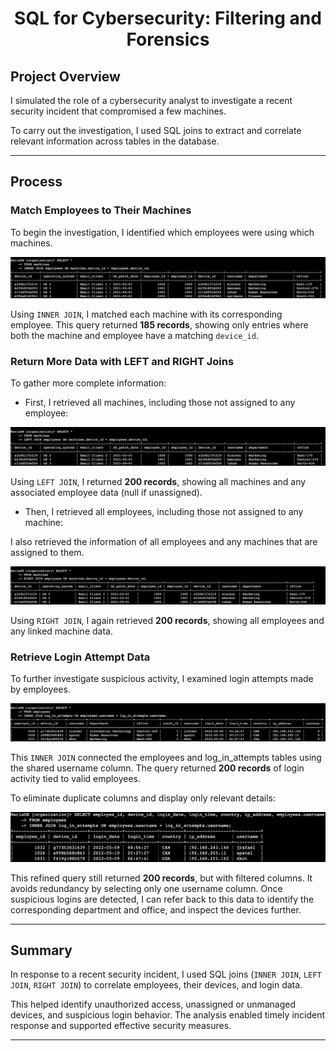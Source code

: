 # <p align="center"> SQL for Cybersecurity: Filtering and Forensics </p>

## Project Overview

I simulated the role of a cybersecurity analyst to investigate a recent security incident that compromised a few machines.

To carry out the investigation, I used SQL joins to extract and correlate relevant information across tables in the database.

---

## Process

### Match Employees to Their Machines
To begin the investigation, I identified which employees were using which machines.

![SQL MariaDB screenshot](./misc-images/10-images-sql-joins/01-1.png)

Using `INNER JOIN`, I matched each machine with its corresponding employee. This query returned **185 records**, showing only entries where both the machine and employee have a matching `device_id`.

### Return More Data with LEFT and RIGHT Joins
To gather more complete information:
* First, I retrieved all machines, including those not assigned to any employee:

![SQL MariaDB screenshot](./misc-images/10-images-sql-joins/02-1.png)

Using `LEFT JOIN`, I returned **200 records**, showing all machines and any associated employee data (null if unassigned).

* Then, I retrieved all employees, including those not assigned to any machine:

I also retrieved the information of all employees and any machines that are assigned to them.

![SQL MariaDB screenshot](./misc-images/10-images-sql-joins/02-2.png)

Using `RIGHT JOIN`, I again retrieved **200 records**, showing all employees and any linked machine data.


### Retrieve Login Attempt Data
To further investigate suspicious activity, I examined login attempts made by employees.

![SQL MariaDB screenshot](./misc-images/10-images-sql-joins/03-1.png)

This `INNER JOIN` connected the employees and log_in_attempts tables using the shared username column. The query returned **200 records** of login activity tied to valid employees.

To eliminate duplicate columns and display only relevant details:


![SQL MariaDB screenshot](./misc-images/10-images-sql-joins/03-2.png)

This refined query still returned **200 records**, but with filtered columns. It avoids redundancy by selecting only one username column. Once suspicious logins are detected, I can refer back to this data to identify the corresponding department and office, and inspect the devices further.

---

## Summary

In response to a recent security incident, I used SQL joins  (`INNER JOIN`, `LEFT JOIN`, `RIGHT JOIN`) to correlate employees, their devices, and login data.

This helped identify unauthorized access, unassigned or unmanaged devices, and suspicious login behavior. The analysis enabled timely incident response and supported effective security measures.

---